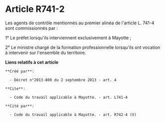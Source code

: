 # Article R741-2

Les agents de contrôle mentionnés au premier alinéa de l'article L. 741-4 sont commissionnés par : 

1° Le préfet lorsqu'ils interviennent exclusivement à Mayotte ; 

2° Le ministre chargé de la formation professionnelle lorsqu'ils ont vocation à intervenir sur l'ensemble du territoire.

**Liens relatifs à cet article**

	**Créé par**:

	  - Décret n°2013-800 du 2 septembre 2013 - art. 4

	**Cite**:

	  - Code du travail applicable à Mayotte. - art. L741-4

	**Cité par**:

	  - Code du travail applicable à Mayotte. - art. R742-4 (V)
